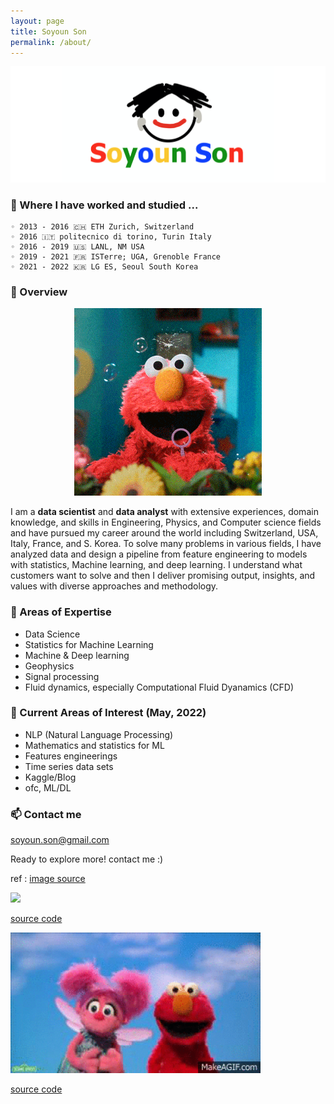 ```yaml
---
layout: page
title: Soyoun Son
permalink: /about/
---
```

<img src="/images/SS_widever.png" width="900">

### 📍 Where I have worked and studied ...

    ◦ 2013 - 2016 🇨🇭 ETH Zurich, Switzerland   
    ◦ 2016 🇮🇹 politecnico di torino, Turin Italy                         
    ◦ 2016 - 2019 🇺🇸 LANL, NM USA                       
    ◦ 2019 - 2021 🇫🇷 ISTerre; UGA, Grenoble France 
    ◦ 2021 - 2022 🇰🇷 LG ES, Seoul South Korea


### 🦋 Overview

<p align="center">
 <img src="/images/bubble.gif" width="300">


I am a **data scientist** and **data analyst** with extensive experiences, domain knowledge, and skills in Engineering, Physics, and Computer science fields and have pursued my career around the world including Switzerland, USA, Italy, France, and S. Korea. To solve many problems in various fields, I have analyzed data and design a pipeline from feature engineering to models with statistics, Machine learning, and deep learning. I understand what customers want to solve and then I deliver promising output, insights, and values with diverse approaches and methodology. 

### 🌴 Areas of Expertise
+ Data Science
+ Statistics for Machine Learning
+ Machine & Deep learning
+ Geophysics
+ Signal processing
+ Fluid dynamics, especially Computational Fluid Dyanamics (CFD)

### 🍋 Current Areas of Interest (May, 2022)
+ NLP (Natural Language Processing)
+ Mathematics and statistics for ML
+ Features engineerings
+ Time series data sets
+ Kaggle/Blog
+ ofc, ML/DL

### 📫 Contact me

[soyoun.son@gmail.com](mailto:soyoun.son@gmail.com)

Ready to explore more! contact me :)


ref : [image source](https://www.google.com/imgres?imgurl=https%3A%2F%2Fi.gifer.com%2Fembedded%2Fdownload%2FRSm0.gif&imgrefurl=https%3A%2F%2Fvsgif.com%2Fgif%2F1583706&tbnid=6ZSHufWKoVk7_M&vet=12ahUKEwiIh8DPvZH4AhXeTPUHHceFBlIQMygZegUIARDWAg..i&docid=LnNrUeFu509CAM&w=320&h=180&q=gif%20sesame%20street&ved=2ahUKEwiIh8DPvZH4AhXeTPUHHceFBlIQMygZegUIARDWAg#imgrc=BnO8zPCd7ESnZM&imgdii=-aZW_O1XaZEqnM)


 <img src="/images/ready.gif" width="400">

[source code](https://www.google.com/imgres?imgurl=https%3A%2F%2Fi.pinimg.com%2Foriginals%2Fd5%2F36%2Fe6%2Fd536e6ebbb4db2571a4433fd72ccd499.gif&imgrefurl=https%3A%2F%2Fwww.pinterest.com%2Fpin%2F852235929460195078%2F&tbnid=Ii7c0zfxF_Tf-M&vet=10CHIQMyiNAWoXChMIsOiG0L2R-AIVAAAAAB0AAAAAEBc..i&docid=39XqMW1o9_mudM&w=480&h=360&q=gif%20sesame%20street&ved=0CHIQMyiNAWoXChMIsOiG0L2R-AIVAAAAAB0AAAAAEBc)


 <img src="/images/happy_sesame.gif" width="400">

[source code](https://www.google.com/imgres?imgurl=https%3A%2F%2Fi.gifer.com%2Fembedded%2Fdownload%2FRSm0.gif&imgrefurl=https%3A%2F%2Fvsgif.com%2Fgif%2F1583706&tbnid=6ZSHufWKoVk7_M&vet=12ahUKEwiIh8DPvZH4AhXeTPUHHceFBlIQMygZegUIARDWAg..i&docid=LnNrUeFu509CAM&w=320&h=180&q=gif%20sesame%20street&ved=2ahUKEwiIh8DPvZH4AhXeTPUHHceFBlIQMygZegUIARDWAg)


